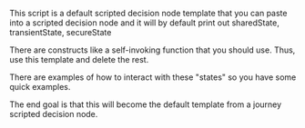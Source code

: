 This script is a default scripted decision node template that you can paste into a scripted decision node and it will by default print out sharedState, transientState, secureState

There are constructs like a self-invoking function that you should use. Thus, use this template and delete the rest.

There are examples of how to interact with these "states" so you have some quick examples.

The end goal is that this will become the default template from a journey scripted decision node.
